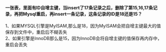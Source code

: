 #### 一张表，里面有ID自增主键，当insert了17条记录之后，删除了第15,16,17条记录，再把Mysql重启，再insert一条记录，这条记录的ID是18还是15？
1、如果MYSQL引擎是MyISAM,那么是18，因为MyISAM会把自增主键最大的值保存到文件中，重启后不糊丢失<br/>
2、如果引擎是InnoDB那么是15，因为InnoDB会将自增主键的值保存再内存中，重启会丢失
